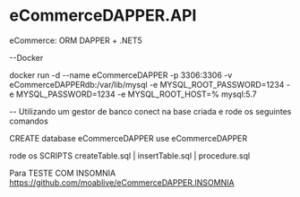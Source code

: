 # eCommerceDAPPER.API
eCommerce: ORM DAPPER + .NET5


--Docker

docker run -d 
--name eCommerceDAPPER
-p 3306:3306 
-v eCommerceDAPPERdb:/var/lib/mysql 
-e MYSQL_ROOT_PASSWORD=1234 
-e MYSQL_PASSWORD=1234 
-e MYSQL_ROOT_HOST=% mysql:5.7

-- Utilizando um gestor de banco conect na base criada e rode os seguintes comandos

CREATE database eCommerceDAPPER
use eCommerceDAPPER

rode os SCRIPTS 
createTable.sql | insertTable.sql | procedure.sql 


Para TESTE COM INSOMNIA
https://github.com/moablive/eCommerceDAPPER.INSOMNIA
